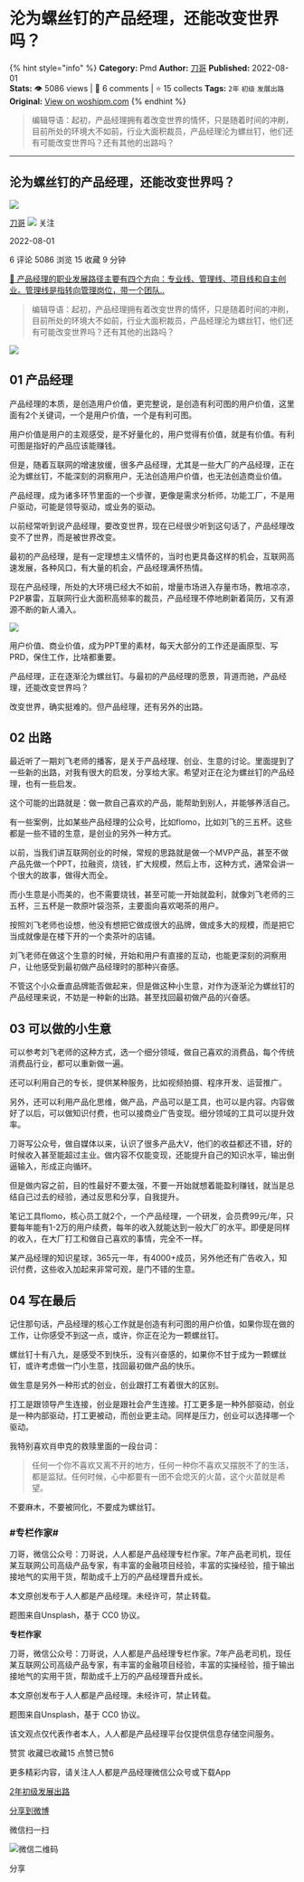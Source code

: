 # 沦为螺丝钉的产品经理，还能改变世界吗？
{% hint style="info" %}
**Category:** Pmd
**Author:** [刀哥](https://www.woshipm.com/u/47799)
**Published:** 2022-08-01  
**Stats:** 👁️ 5086 views | 💬 6 comments | ⭐ 15 collects
**Tags:** `2年` `初级` `发展出路`
**Original:** [View on woshipm.com](https://www.woshipm.com/pmd/5546849.html)
{% endhint %}
> 编辑导语：起初，产品经理拥有着改变世界的情怀，只是随着时间的冲刷，目前所处的环境大不如前，行业大面积裁员，产品经理沦为螺丝钉，他们还有可能改变世界吗？还有其他的出路吗？

---

## 沦为螺丝钉的产品经理，还能改变世界吗？

[![](https://image.woshipm.com/wp-files/2015/08/198.jpg!/both/72x72)](https://www.woshipm.com/u/47799)

[刀哥](https://www.woshipm.com/u/47799) ![](https://static.woshipm.com/tag/1121_1@2x.png) 关注

2022-08-01

6 评论 5086 浏览 15 收藏 9 分钟

[🔗 产品经理的职业发展路径主要有四个方向：专业线、管理线、项目线和自主创业。管理线是指转向管理岗位，带一个团队..](https://ke.qidianla.com/courses/90pm)

> 编辑导语：起初，产品经理拥有着改变世界的情怀，只是随着时间的冲刷，目前所处的环境大不如前，行业大面积裁员，产品经理沦为螺丝钉，他们还有可能改变世界吗？还有其他的出路吗？

![](https://image.woshipm.com/wp-files/2022/07/TJCH3qJOO33mZ8H6VL26.jpg)

## 01 产品经理

产品经理的本质，是创造用户价值，更完整说，是创造有利可图的用户价值，这里面有2个关键词，一个是用户价值，一个是有利可图。

用户价值是用户的主观感受，是不好量化的，用户觉得有价值，就是有价值。有利可图是指好的产品应该能赚钱。

但是，随着互联网的增速放缓，很多产品经理，尤其是一些大厂的产品经理，正在沦为螺丝钉，不能深刻的洞察用户，无法创造用户价值，也无法创造商业价值。

产品经理，成为诸多环节里面的一个步骤，更像是需求分析师，功能工厂，不是用户驱动，可能是领导驱动，或业务的驱动。

以前经常听到说产品经理，要改变世界，现在已经很少听到这句话了，产品经理改变不了世界，而是被世界改变。

最初的产品经理，是有一定理想主义情怀的，当时也更具备这样的机会，互联网高速发展，各种风口，有大量的机会，产品经理满怀热情。

现在产品经理，所处的大环境已经大不如前，增量市场进入存量市场，教培凉凉，P2P暴雷，互联网行业大面积高频率的裁员，产品经理不停地刷新着简历，又有源源不断的新人涌入。

![](https://image.woshipm.com/wp-files/2022/07/IcRAk9eiEcgDbDaB3LFE.png)

用户价值、商业价值，成为PPT里的素材，每天大部分的工作还是画原型、写PRD，保住工作，比啥都重要。

产品经理，正在逐渐沦为螺丝钉。与最初的产品经理的愿景，背道而驰，产品经理，还能改变世界吗？

改变世界，确实挺难的。但产品经理，还有另外的出路。

## 02 出路

最近听了一期刘飞老师的播客，是关于产品经理、创业、生意的讨论。里面提到了一些新的出路，对我有很大的启发，分享给大家。希望对正在沦为螺丝钉的产品经理，也有一些启发。

这个可能的出路就是：做一款自己喜欢的产品，能帮助到别人，并能够养活自己。

有一些案例，比如某些产品经理的公众号，比如flomo，比如刘飞的三五杯。这些都是一些不错的生意，是创业的另外一种方式。

以前，当我们讲互联网创业的时候，常规的思路就是做一个MVP产品，甚至不做产品先做一个PPT，拉融资，烧钱，扩大规模，然后上市，这种方式，通常会讲一个很大的故事，做得大而全。

而小生意是小而美的，也不需要烧钱，甚至可能一开始就盈利，就像刘飞老师的三五杯，三五杯是一款原叶袋泡茶，主要面向喜欢喝茶的用户。

按照刘飞老师也设想，他没有想把它做成很大的品牌，做成多大的规模，而是把它当成就像是在楼下开的一个卖茶叶的店铺。

刘飞老师在做这个生意的时候，开始和用户有直接的互动，也能更深刻的洞察用户，让他感受到最初做产品经理时的那种兴奋感。

不管这个小众垂直品牌能否做起来，但是做这种小生意，对作为逐渐沦为螺丝钉的产品经理来说，不妨是一种新的出路。甚至找回最初做产品的兴奋感。

## 03 可以做的小生意

可以参考刘飞老师的这种方式，选一个细分领域，做自己喜欢的消费品，每个传统消费品行业，都可以重新做一遍。

还可以利用自己的专长，提供某种服务，比如视频拍摄、程序开发、运营推广。

另外，还可以利用产品化思维，做产品，产品可以是工具，也可以是内容。内容做好了以后，可以做知识付费，也可以接商业广告变现。细分领域的工具可以提升效率。

刀哥写公众号，做自媒体以来，认识了很多产品大V，他们的收益都还不错，好的时候收入甚至能超过主业。做内容不仅能变现，还能提升自己的知识水平，输出倒逼输入，形成正向循环。

但是做内容之前，目的性最好不要太强，不要一开始就想着能盈利赚钱，就当是总结自己过去的经验，通过反思和分享，自我提升。

笔记工具flomo，核心员工就2个，一个产品经理，一个研发，会员费99元/年，只要每年能有1-2万的用户续费，每年的收入就能达到一般大厂的水平。即便是同样的收入，在大厂打工和做自己喜欢的事情，完全不一样。

某产品经理的知识星球，365元一年，有4000+成员，另外他还有广告收入，知识付费，这些收入加起来非常可观，是门不错的生意。

## 04 写在最后

记住那句话，产品经理的核心工作就是创造有利可图的用户价值，如果你现在做的工作，让你感受不到这一点，或许，你正在沦为一颗螺丝钉。

螺丝钉十有八九，是感受不到快乐，没有兴奋感的，如果你不甘于成为一颗螺丝钉，或许考虑做一门小生意，找回最初做产品的快乐。

做生意是另外一种形式的创业，创业跟打工有着很大的区别。

打工是跟领导产生连接，创业是跟社会产生连接。打工更多是一种外部驱动，创业是一种内部驱动，打工更被动，而创业更主动。同样是压力，创业可以选择哪一个驱动。

我特别喜欢肖申克的救赎里面的一段台词：

> 任何一个你不喜欢又离不开的地方，任何一种你不喜欢又摆脱不了的生活，都是监狱。任何时候，心中都要有一团不会熄灭的火苗，这个火苗就是希望。

不要麻木，不要被同化，不要成为螺丝钉。

### #专栏作家#

刀哥，微信公众号：刀哥说，人人都是产品经理专栏作家。7年产品老司机，现任某互联网公司高级产品专家，有丰富的金融项目经验，丰富的实操经验，擅于输出接地气的实用干货，帮助成千上万的产品经理晋升成长。

本文原创发布于人人都是产品经理。未经许可，禁止转载。

题图来自Unsplash，基于 CC0 协议。

**专栏作家**

刀哥，微信公众号：刀哥说，人人都是产品经理专栏作家。7年产品老司机，现任某互联网公司高级产品专家，有丰富的金融项目经验，丰富的实操经验，擅于输出接地气的实用干货，帮助成千上万的产品经理晋升成长。

本文原创发布于人人都是产品经理。未经许可，禁止转载。

题图来自Unsplash，基于 CC0 协议。

该文观点仅代表作者本人，人人都是产品经理平台仅提供信息存储空间服务。

赞赏 收藏已收藏15 点赞已赞6

更多精彩内容，请关注人人都是产品经理微信公众号或下载App

[2年](https://www.woshipm.com/tag/2%e5%b9%b4)[初级](https://www.woshipm.com/tag/%e5%88%9d%e7%ba%a7)[发展出路](https://www.woshipm.com/tag/%e5%8f%91%e5%b1%95%e5%87%ba%e8%b7%af)

[分享到微博](https://service.weibo.com/share/share.php?appkey=2775287854&title=沦为螺丝钉的产品经理，还能改变世界吗？&url=https://www.woshipm.com/pmd/5546849.html&pic=https://image.woshipm.com/wp-files/2022/07/TJCH3qJOO33mZ8H6VL26.jpg)

微信扫一扫

![微信二维码](https://api.pwmqr.com/qrcode/create/?url=https://www.woshipm.com/pmd/5546849.html)

分享
